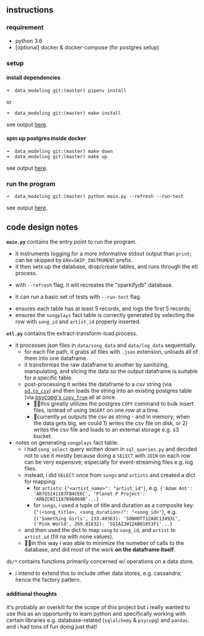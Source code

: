 ## instructions

### requirement
- python 3.6
- [optional] docker & docker-compose (for postgres setup)

### setup

#### install dependencies
```
➜  data_modeling git:(master) pipenv install
```

or
```
➜  data_modeling git:(master) make install
```

see output [here](https://gist.github.com/pwen/dba568665552fdde63b50b7e3860a5ef).

#### spin up postgres inside docker
```
➜  data_modeling git:(master) make down
➜  data_modeling git:(master) make up
```

see output [here](https://gist.github.com/pwen/ca8cb2255ab3ff5d8a32127f8a0e1cab).

### run the program

```
➜  data_modeling git:(master) python main.py --refresh --run-test
```

see output [here](https://gist.github.com/pwen/847233b4237d2a4c11c93c6482b6bb15).

## code design notes

**`main.py`** contains the entry point to run the program.
- it instruments logging for a more informative stdout output than `print`; can be skipped by `ENV=SKIP_INSTRUMENT` prefix.
- it then sets up the database, drop/create tables, and runs through the etl process.
 * with `--refresh` flag, it will recreates the "sparkifydb" database.
- it can run a basic set of tests with `--run-test` flag.
 * ensures each table has at least 5 records, and logs the first 5 records;
 * ensures the `songplays` fact table is correctly generated by selecting the row with `song_id` and `artist_id` properly inserted.

**`etl.py`** contains the extract-transform-load process. 
- it processes json files in `data/song_data` and `data/log_data` sequentially.
  * for each file path, it grabs all files with `.json` extension, unloads all of them into one dataframe.
  * it transformas the raw dataframe to another by sanitizing, manipulating, and slicing the data so the output dataframe is suitable for a specific table.
  * post-processing it writes the dataframe to a csv string (via [`pd.to_csv`](https://pandas.pydata.org/pandas-docs/stable/reference/api/pandas.DataFrame.to_csv.html)) and then loads the string into an existing postgres table (via [psycopg's `copy_from`](http://initd.org/psycopg/docs/cursor.html#cursor.copy_from) all at once. 
    * 👌🏼this greatly utilizes the postgres `COPY` command to bulk insert files, isntead of using `INSERT` on one row at a time.
    * 🤔currently `pd` outputs the csv as string - and in memory; when the data gets big, we could 1) writes the csv file on disk, or 2) writes the csv file and loads to an external storage e.g. s3 bucket.
- notes on generating `songplays` fact table:
  * i had `song_select` query written down in `sql_queries.py` and decided not to use it mostly because doing a `SELECT` with `JOIN` on each row can be very expensive; especially for event-streaming files e.g. log files. 
  * instead, i did `SELECT` once from `songs` and `artists` and created a dict for mapping:
    * for `artists`: `{"<artist_name>": "artist_id"}`, e.g. `{'Adam Ant': 'AR7G5I41187FB4CE6C', 'Planet P Project': 'AR8ZCNI1187B9A069B'...}`
    * for `songs`, i used a tuple of title and duration as a composite key: `{"(<song_title>, <song_duration>)": "<song_id>"}`, e.g. `{('Something Girls', 233.40363): 'SONHOTT12A8C13493C', ('Pink World', 269.81832): 'SOIAZJW12AB01853F1'...}`
  * and then used the dict to map `song` to `song_id`, and `artist` to `artist_id` (fill na with none values).
  * 👌🏼in this way i was able to minimize the numeber of calls to the database, and did most of the work **on the dataframe itself**. 
  
`db/*` contains functions primarily concerned w/ operations on a data store. 
- i intend to extend this to include other data stores, e.g. cassandra; hence the factory pattern.

#### additional thoughts
it's probably an overkill for the scope of this project but i really wanted to use this as an opportunity to learn python and specifically working with certain libraries e.g. database-related (`sqlalchemy` & `psycopg`) and `pandas`. and i had tons of fun doing just that! 
